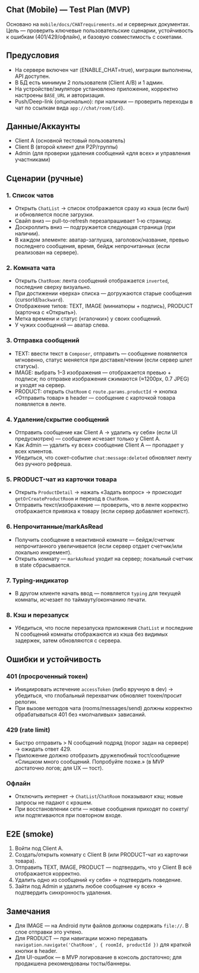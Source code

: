 ## Chat (Mobile) — Test Plan (MVP)

Основано на `mobile/docs/CHATrequirements.md` и серверных документах. Цель — проверить ключевые пользовательские сценарии, устойчивость к ошибкам (401/429/офлайн), и базовую совместимость с сокетами.

## Предусловия
- На сервере включен чат (ENABLE_CHAT=true), миграции выполнены, API доступен.
- В БД есть минимум 2 пользователя (Client A/B) и 1 админ.
- На устройстве/эмуляторе установлено приложение, корректно настроены `BASE_URL` и авторизация.
- Push/Deep-link (опционально): при наличии — проверить переходы в чат по ссылкам вида `app://chat/room/{id}`.

## Данные/Аккаунты
- Client A (основной тестовый пользователь)
- Client B (второй клиент для P2P/группы)
- Admin (для проверки удаления сообщений «для всех» и управления участниками)

## Сценарии (ручные)

### 1. Список чатов
- Открыть `ChatList` → список отображается сразу из кэша (если был) и обновляется после загрузки.
- Свайп вниз — pull-to-refresh перезапрашивает 1-ю страницу.
- Доскроллить вниз — подгружается следующая страница (при наличии).
- В каждом элементе: аватар-заглушка, заголовок/название, превью последнего сообщения, время, бейдж непрочитанных (если реализован на сервере).

### 2. Комната чата
- Открыть `ChatRoom`: лента сообщений отображается `inverted`, последние сверху визуально.
- При достижении «верха» списка — догружаются старые сообщения (cursorId/`backward`).
- Отображение типов: TEXT, IMAGE (миниатюры + подпись), PRODUCT (карточка с «Открыть»).
- Метка времени и статус («галочки») у своих сообщений.
- У чужих сообщений — аватар слева.

### 3. Отправка сообщений
- TEXT: ввести текст в `Composer`, отправить — сообщение появляется мгновенно, статус меняется при доставке/чтении (если сервер шлет статусы).
- IMAGE: выбрать 1–3 изображения — отображается превью + подписи; по отправке изображения сжимаются (≈1200px, 0.7 JPEG) и уходят на сервер.
- PRODUCT: открыть `ChatRoom` с `route.params.productId` → кнопка «Отправить товар» в header — сообщение с карточкой товара появляется в ленте.

### 4. Удаление/скрытие сообщений
- Отправить сообщение как Client A → удалить «у себя» (если UI предусмотрен) — сообщение исчезает только у Client A.
- Как Admin — удалить «у всех» сообщение Client A — пропадает у всех клиентов.
- Убедиться, что сокет-событие `chat:message:deleted` обновляет ленту без ручного рефреша.

### 5. PRODUCT-чат из карточки товара
- Открыть `ProductDetail` → нажать «Задать вопрос» → происходит `getOrCreateProductRoom` и переход в `ChatRoom`.
- Отправить текст/изображение — проверить, что в ленте корректно отображается привязка к товару (если сервер добавляет контекст).

### 6. Непрочитанные/markAsRead
- Получить сообщение в неактивной комнате — бейдж/счетчик непрочитанного увеличивается (если сервер отдает счетчик/или локально инкремент).
- Открыть комнату — `markAsRead` уходит на сервер; локальный счетчик в state сбрасывается.

### 7. Typing-индикатор
- В другом клиенте начать ввод — появляется `typing` для текущей комнаты, исчезает по таймауту/окончанию печати.

### 8. Кэш и перезапуск
- Убедиться, что после перезапуска приложения `ChatList` и последние N сообщений комнаты отображаются из кэша без видимых задержек, затем обновляются с сервера.

## Ошибки и устойчивость

### 401 (просроченный токен)
- Инициировать истечение `accessToken` (либо вручную в dev) → убедиться, что глобальный перехватчик обновляет токен/просит релогин.
- При вызове методов чата (rooms/messages/send) должны корректно обрабатываться 401 без «молчаливых» зависаний.

### 429 (rate limit)
- Быстро отправить > N сообщений подряд (порог задан на сервере) → ожидать ответ 429.
- Приложение должно отобразить дружелюбный тост/сообщение «Слишком много сообщений. Попробуйте позже.» (в MVP достаточно логов; для UX — тост).

### Офлайн
- Отключить интернет → `ChatList`/`ChatRoom` показывают кэш; новые запросы не падают с крэшем.
- При восстановлении сети — новые сообщения приходят по сокету/или подтягиваются при повторном входе.

## E2E (smoke)
1. Войти под Client A.
2. Создать/открыть комнату с Client B (или PRODUCT-чат из карточки товара).
3. Отправить TEXT, IMAGE, PRODUCT — подтвердить, что у Client B всё отображается корректно.
4. Удалить одно из сообщений «у себя» → подтвердить поведение.
5. Зайти под Admin и удалить любое сообщение «у всех» → подтвердить синхронность удаления.

## Замечания
- Для IMAGE — на Android пути файлов должны содержать `file://`. В слое отправки это учтено.
- Для PRODUCT — при навигации можно передавать `navigation.navigate('ChatRoom', { roomId, productId })` для краткой кнопки в header.
- Для UI-ошибок — в MVP логирование в консоль достаточно; для продакшена рекомендованы тосты/баннеры.

